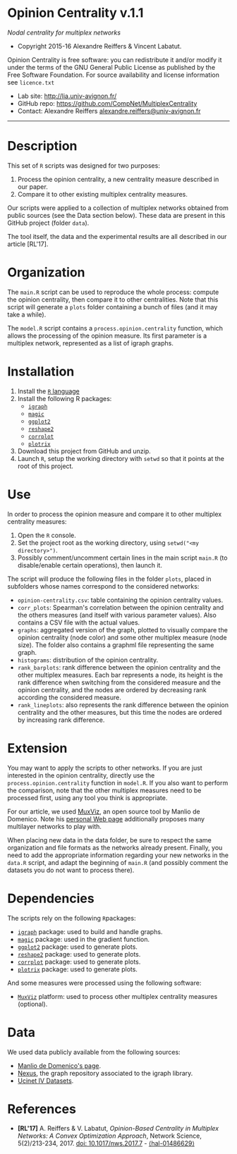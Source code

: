 Opinion Centrality v.1.1
=======
*Nodal centrality for multiplex networks*

* Copyright 2015-16 Alexandre Reiffers & Vincent Labatut. 

Opinion Centrality is free software: you can redistribute it and/or modify it under the terms of the GNU General Public License as published by the Free Software Foundation. For source availability and license information see `licence.txt`

* Lab site: http://lia.univ-avignon.fr/
* GitHub repo: https://github.com/CompNet/MultiplexCentrality
* Contact: Alexandre Reiffers <alexandre.reiffers@univ-avignon.fr>

-----------------------------------------------------------------------

# Description
This set of `R` scripts was designed for two purposes:

1. Process the opinion centrality, a new centrality measure described in our paper.
2. Compare it to other existing multiplex centrality measures.

Our scripts were applied to a collection of multiplex networks obtained from public sources (see the Data section below).
These data are present in this GitHub project (folder `data`).

The tool itself, the data and the experimental results are all described in our article [RL'17].


# Organization
The `main.R` script can be used to reproduce the whole process: compute the opinion centrality, then compare it to other centralities. 
Note that this script will generate a `plots` folder containing a bunch of files (and it may take a while).

The `model.R` script contains a `process.opinion.centrality` function, which allows the processing of the opinion measure.
Its first parameter is a multiplex network, represented as a list of igraph graphs. 


# Installation
1. Install the [`R` language](https://www.r-project.org/)
2. Install the following R packages:
   * [`igraph`](http://igraph.org/r/)
   * [`magic`](https://cran.r-project.org/web/packages/magic/index.html)
   * [`ggplot2`](https://cran.r-project.org/web/packages/ggplot2/index.html)
   * [`reshape2`](https://cran.r-project.org/web/packages/reshape2/index.html)
   * [`corrplot`](https://cran.r-project.org/web/packages/corrplot/index.html)
   * [`plotrix`](https://cran.r-project.org/web/packages/plotrix/index.html)
3. Download this project from GitHub and unzip.
4. Launch `R`, setup the working directory with `setwd` so that it points at the root of this project. 


# Use
In order to process the opinion measure and compare it to other multiplex centrality measures:

1. Open the `R` console.
2. Set the project root as the working directory, using `setwd("<my directory>")`.
3. Possibly comment/uncomment certain lines in the main script `main.R` (to disable/enable certain operations), then launch it.

The script will produce the following files in the folder `plots`, placed in subfolders whose names correspond to the considered networks:
* `opinion-centrality.csv`: table containing the opinion centrality values.
* `corr_plots`: Spearman's correlation between the opinion centrality and the others measures (and itself with various parameter values). Also contains a CSV file with the actual values.
* `graphs`: aggregated version of the graph, plotted to visually compare the opinion centrality (node color) and some other multiplex measure (node size). The folder also contains a graphml file representing the same graph.
* `histograms`: distribution of the opinion centrality.
* `rank_barplots`: rank difference between the opinion centrality and the other multiplex measures. Each bar represents a node, its height is the rank difference when switching from the considered measure and the opinion centrality, and the nodes are ordered by decreasing rank according the considered measure.
* `rank_lineplots`: also represents the rank difference between the opinion centrality and the other measures, but this time the nodes are ordered by increasing rank difference.


# Extension
You may want to apply the scripts to other networks. If you are just interested in the opinion centrality, directly use the `process.opinion.centrality` function in `model.R`. 
If you also want to perform the comparison, note that the other multiplex measures need to be processed first, using any tool you think is appropriate. 

For our article, we used [MuxViz](http://muxviz.net/), an open source tool by Manlio de Domenico. Note his [personal Web page](http://deim.urv.cat/~manlio.dedomenico/data.php) additionally proposes many multilayer networks to play with.  

When placing new data in the data folder, be sure to respect the same organization and file formats as the networks already present.
Finally, you need to add the appropriate information regarding your new networks in the `data.R` script, and adapt the beginning of `main.R` (and possibly comment the datasets you do not want to process there).


# Dependencies
The scripts rely on the following `R`packages:

* [`igraph`](http://igraph.org/r/) package: used to build and handle graphs.
* [`magic`](https://cran.r-project.org/web/packages/magic/index.html) package: used in the gradient function.
* [`ggplot2`](https://cran.r-project.org/web/packages/ggplot2/index.html) package: used to generate plots.
* [`reshape2`](https://cran.r-project.org/web/packages/reshape2/index.html) package: used to generate plots. 
* [`corrplot`](https://cran.r-project.org/web/packages/corrplot/) package: used to generate plots.
* [`plotrix`](https://cran.r-project.org/web/packages/plotrix/) package: used to generate plots.

And some measures were processed using the following software:

* [`MuxViz`](http://muxviz.net/) platform: used to process other multiplex centrality measures (optional).


# Data
We used data publicly available from the following sources:

* [Manlio de Domenico's page](http://deim.urv.cat/~manlio.dedomenico/data.php).
* [Nexus](http://nexus.igraph.org/), the graph repository associated to the igraph library.
* [Ucinet IV Datasets](http://vlado.fmf.uni-lj.si/pub/networks/data/ucinet/ucidata.htm).


# References
 * **[RL'17]** A. Reiffers & V. Labatut, *Opinion-Based Centrality in Multiplex Networks: A Convex Optimization Approach*, Network Science, 5(2)/213-234, 2017. [doi: 10.1017/nws.2017.7](https://doi.org/10.1017/nws.2017.7) - [⟨hal-01486629⟩](https://hal.archives-ouvertes.fr/hal-01486629)
 

